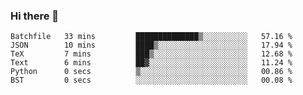 ### Hi there 👋

<!--START_SECTION:waka-->

```text
Batchfile   33 mins         ██████████████▒░░░░░░░░░░   57.16 %
JSON        10 mins         ████▒░░░░░░░░░░░░░░░░░░░░   17.94 %
TeX         7 mins          ███▒░░░░░░░░░░░░░░░░░░░░░   12.68 %
Text        6 mins          ██▓░░░░░░░░░░░░░░░░░░░░░░   11.24 %
Python      0 secs          ▒░░░░░░░░░░░░░░░░░░░░░░░░   00.86 %
BST         0 secs          ░░░░░░░░░░░░░░░░░░░░░░░░░   00.08 %
```

<!--END_SECTION:waka-->
